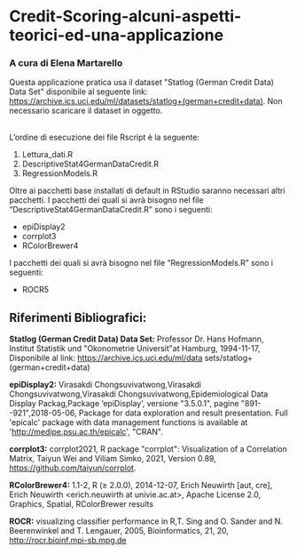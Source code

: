 # Credit-Scoring-alcuni-aspetti-teorici-ed-una-applicazione
### A cura di Elena Martarello 
Questa applicazione pratica usa il dataset "Statlog (German Credit Data) Data Set"  disponibile al seguente link: https://archive.ics.uci.edu/ml/datasets/statlog+(german+credit+data).
Non necessario scaricare il dataset in oggetto. 

\
L’ordine di esecuzione dei file Rscript è la seguente:

1. Lettura_dati.R
2. DescriptiveStat4GermanDataCredit.R
3. RegressionModels.R




Oltre ai pacchetti base installati di default in RStudio saranno necessari altri pacchetti.
I pacchetti dei quali si avrà bisogno nel file “DescriptiveStat4GermanDataCredit.R”
sono i seguenti:
-	epiDisplay2
-	corrplot3
-	RColorBrewer4

I pacchetti dei quali si avrà bisogno nel file “RegressionModels.R”
sono i seguenti:
-	ROCR5






## Riferimenti Bibliografici:


**Statlog (German Credit Data) Data Set:** Professor Dr. Hans Hofmann, Institut  Statistik und "Okonometrie Universit"at Hamburg, 1994-11-17, Disponibile al link: https://archive.ics.uci.edu/ml/data sets/statlog+(german+credit+data)

**epiDisplay2:** Virasakdi Chongsuvivatwong,Virasakdi Chongsuvivatwong,Virasakdi Chongsuvivatwong,Epidemiological Data Display Packag,Package ‘epiDisplay’, versione "3.5.0.1", pagine "891--921",2018-05-06, Package for data exploration and result presentation. Full 'epicalc' package with data management functions is available at '<http://medipe.psu.ac.th/epicalc>', "CRAN".

**corrplot3:** corrplot2021, R package "corrplot": Visualization of a Correlation  Matrix, Taiyun Wei and Viliam Simko, 2021, Version 0.89, https://github.com/taiyun/corrplot.


**RColorBrewer4:** 1.1-2, R (≥ 2.0.0), 2014-12-07, Erich Neuwirth [aut, cre], Erich Neuwirth <erich.neuwirth at univie.ac.at>, Apache License 2.0, Graphics, Spatial, RColorBrewer results


**ROCR:** visualizing classifier performance in R,T. Sing and O. Sander and N. Beerenwinkel and T. Lengauer, 2005, Bioinformatics, 21, 20, http://rocr.bioinf.mpi-sb.mpg.de
